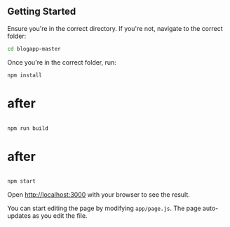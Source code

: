 

## Getting Started   



Ensure you're in the correct directory. If you're not, navigate to the correct folder:

```bash
cd blogapp-master
```

Once you're in the correct folder, run:

```bash
npm install

```

# after
```bash

npm run build

```
# after
```bash

npm start

```

Open [http://localhost:3000](http://localhost:3000) with your browser to see the result.

You can start editing the page by modifying `app/page.js`. The page auto-updates as you edit the file.


